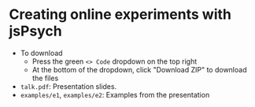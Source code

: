 # Creating online experiments with jsPsych

* To download
  * Press the green `<> Code` dropdown on the top right
  * At the bottom of the dropdown, click "Download ZIP" to download
    the files
* `talk.pdf`: Presentation slides.
* `examples/e1`, `examples/e2`: Examples from the presentation
